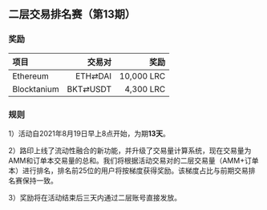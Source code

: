 ## 二层交易排名赛（第13期）


### 奖励

| **项目** | **交易对** | **奖励** |
| :--- | ---: | ---: |
Ethereum | ETH⇄DAI |  10,000 LRC |
Blocktanium | BKT⇄USDT |  4,300 LRC |


### 规则


1）活动自2021年8月19日早上8点开始，为期**13天**。

2）路印上线了流动性融合的新功能，并升级了交易量计算系统，现在交易量为AMM和订单本交易量的总和。我们将根据活动交易对的二层交易量（AMM+订单本）进行排名，排名前25位的用户将按梯度获得奖励。该梯度占比与前期交易排名赛保持一致。

3）奖励将在活动结束后三天内通过二层账号直接发放。
